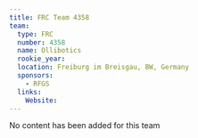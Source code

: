 ```yaml
---
title: FRC Team 4358
team:
  type: FRC
  number: 4358
  name: Ollibotics
  rookie_year: 
  location: Freiburg im Breisgau, BW, Germany
  sponsors:
    - RFGS
  links:
    Website: 
---
```

No content has been added for this team